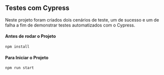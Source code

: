 ## Testes com Cypress

Neste projeto foram criados dois cenários de teste, um de sucesso e um de falha a fim de demonstrar testes automatizados com o Cypress.

#### Antes de rodar o Projeto
```
npm install
```

#### Para Iniciar o Projeto
```
npm run start
```